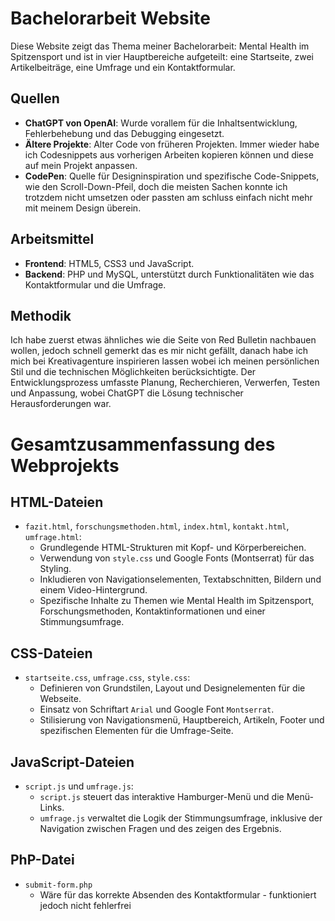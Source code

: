 # Bachelorarbeit Website

Diese Website zeigt das Thema meiner Bachelorarbeit: Mental Health im Spitzensport und ist in vier Hauptbereiche aufgeteilt: eine Startseite, zwei Artikelbeiträge, eine Umfrage und ein Kontaktformular.

## Quellen

- **ChatGPT von OpenAI**: Wurde vorallem für die Inhaltsentwicklung, Fehlerbehebung und das Debugging eingesetzt.
- **Ältere Projekte**: Alter Code von früheren Projekten. Immer wieder habe ich Codesnippets aus vorherigen Arbeiten kopieren können und diese auf mein Projekt anpassen.
- **CodePen**: Quelle für Designinspiration und spezifische Code-Snippets, wie den Scroll-Down-Pfeil, doch die meisten Sachen konnte ich trotzdem nicht umsetzen oder passten am schluss einfach nicht mehr mit meinem Design überein.

## Arbeitsmittel

- **Frontend**:  HTML5, CSS3 und JavaScript.
- **Backend**:  PHP und MySQL, unterstützt durch Funktionalitäten wie das Kontaktformular und die Umfrage.

## Methodik

Ich habe zuerst etwas ähnliches wie die Seite von Red Bulletin nachbauen wollen, jedoch schnell gemerkt das es mir nicht gefällt, danach habe ich mich bei Kreativagenture inspirieren lassen wobei ich meinen persönlichen Stil und die technischen Möglichkeiten berücksichtigte. 
Der Entwicklungsprozess umfasste Planung, Recherchieren, Verwerfen, Testen und Anpassung, wobei ChatGPT die Lösung technischer Herausforderungen war.

# Gesamtzusammenfassung des Webprojekts

## HTML-Dateien
- `fazit.html`, `forschungsmethoden.html`, `index.html`, `kontakt.html`, `umfrage.html`: 
  - Grundlegende HTML-Strukturen mit Kopf- und Körperbereichen.
  - Verwendung von `style.css` und Google Fonts (Montserrat) für das Styling.
  - Inkludieren von Navigationselementen, Textabschnitten, Bildern und einem Video-Hintergrund.
  - Spezifische Inhalte zu Themen wie Mental Health im Spitzensport, Forschungsmethoden, Kontaktinformationen und einer Stimmungsumfrage.

## CSS-Dateien
- `startseite.css`, `umfrage.css`, `style.css`:
  - Definieren von Grundstilen, Layout und Designelementen für die Webseite.
  - Einsatz von Schriftart `Arial` und Google Font `Montserrat`.
  - Stilisierung von Navigationsmenü, Hauptbereich, Artikeln, Footer und spezifischen Elementen für die Umfrage-Seite.

## JavaScript-Dateien
- `script.js` und `umfrage.js`:
  - `script.js` steuert das interaktive Hamburger-Menü und die Menü-Links.
  - `umfrage.js` verwaltet die Logik der Stimmungsumfrage, inklusive der Navigation zwischen Fragen und des zeigen des Ergebnis.

## PhP-Datei
- `submit-form.php`
  - Wäre für das korrekte Absenden des Kontaktformular - funktioniert jedoch nicht fehlerfrei
